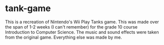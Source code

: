# tank-game
This is a recreation of Nintendo's Wii Play Tanks game.
This was made over the span of 1-2 weeks (I can't remember) for the grade 10 course Introduction to Computer Science.
The music and sound effects were taken from the original game.
Everything else was made by me.
